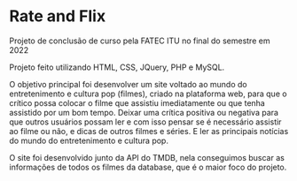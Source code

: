 # Rate and Flix
Projeto de conclusão de curso pela FATEC ITU no final do semestre em 2022

Projeto feito utilizando HTML, CSS, JQuery, PHP e MySQL.

O objetivo principal foi desenvolver um site voltado ao mundo do entretenimento e cultura pop (filmes), criado na plataforma web, para que o crítico possa colocar o filme que assistiu imediatamente ou que tenha assistido por um bom tempo. Deixar uma crítica positiva ou negativa para que outros usuários possam ler e com isso pensar se é necessário assistir ao filme ou não, e dicas de outros filmes e séries. E ler as principais notícias do mundo do entretenimento e cultura pop. 

O site foi desenvolvido junto da API do TMDB, nela conseguimos buscar as informações de todos os filmes da database, que é o maior foco do projeto.   
    

